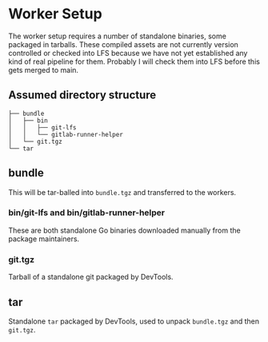 # Worker Setup

The worker setup requires a number of standalone binaries, some packaged in
tarballs. These compiled assets are not currently version controlled or checked
into LFS because we have not yet established any kind of real pipeline for them.
Probably I will check them into LFS before this gets merged to main.

## Assumed directory structure

```text
├── bundle
│   ├── bin
│   │   ├── git-lfs
│   │   └── gitlab-runner-helper
│   └── git.tgz
└── tar
```

## bundle

This will be tar-balled into `bundle.tgz` and transferred to the workers.

### bin/git-lfs and bin/gitlab-runner-helper

These are both standalone Go binaries downloaded manually from the package maintainers.

### git.tgz

Tarball of a standalone git packaged by DevTools.

## tar

Standalone `tar` packaged by DevTools, used to unpack `bundle.tgz` and then `git.tgz`.
